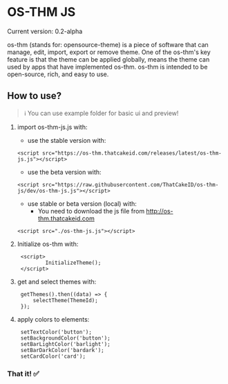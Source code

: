 # OS-THM JS
Current version: 0.2-alpha

os-thm (stands for: opensource-theme) is a piece of software that can manage, edit, import, export or remove theme. One of the os-thm's key feature is that the theme can be applied globally, means the theme can used by apps that have implemented os-thm. os-thm is intended to be open-source, rich, and easy to use.

## How to use?

> ℹ You can use example folder for basic ui and preview!

1. import os-thm-js.js with:

      - use the stable version with:

       <script src="https://os-thm.thatcakeid.com/releases/latest/os-thm-js.js"></script>
    
      - use the beta version with: 
    
       <script src="https://raw.githubusercontent.com/ThatCakeID/os-thm-js/dev/os-thm-js.js"></script>
       
      - use stable or beta version (local) with:
        * You need to download the js file from http://os-thm.thatcakeid.com

       <script src="./os-thm-js.js"></script>

2. Initialize os-thm with:

        <script>
                InitializeTheme();
        </script>

3. get and select themes with:

        getThemes().then((data) => {
            selectTheme(ThemeId);
        });
    
4. apply colors to elements:

        setTextColor('button');
        setBackgroundColor('button'); 
        setBarLightColor('barlight');
        setBarDarkColor('bardark');
        setCardColor('card');
    
### That it! ✅


    
